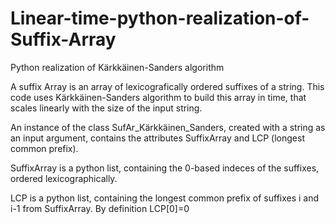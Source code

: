 # Linear-time-python-realization-of-Suffix-Array
Python realization of Kärkkäinen-Sanders algorithm 

A suffix Array is an array of lexicografically ordered suffixes of a string. This code uses Kärkkäinen-Sanders algorithm to build this array in time, 
that scales linearly with the size of the input string. 

An instance of the class SufAr_Kärkkäinen_Sanders, created with a string as an input argument, contains the
attributes SuffixArray and LCP (longest common prefix).

SuffixArray is a python list, containing the 0-based indeces of the suffixes, ordered lexicographically.

LCP is a python list, containing the longest common prefix of suffixes i and i-1 from SuffixArray. By definition LCP[0]=0

